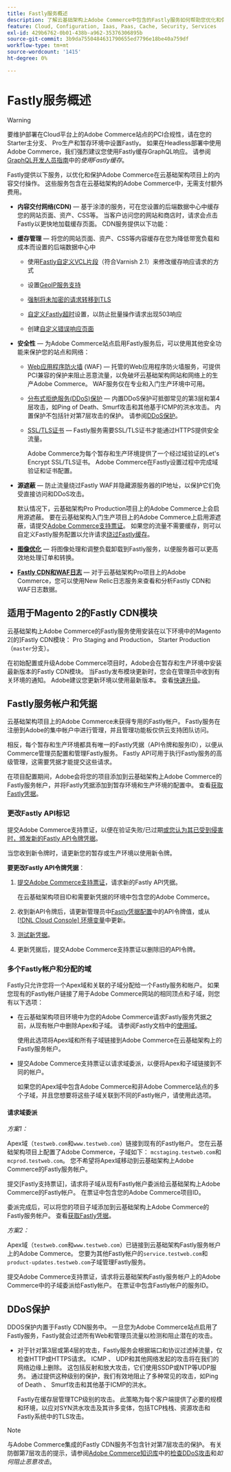 ```yaml
---
title: Fastly服务概述
description: 了解云基础架构上Adobe Commerce中包含的Fastly服务如何帮助您优化和保护Adobe Commerce站点的内容交付操作。
feature: Cloud, Configuration, Iaas, Paas, Cache, Security, Services
exl-id: 429b6762-0b01-438b-a962-35376306895b
source-git-commit: 3b9da7550484631790655ed7796e18be40a759df
workflow-type: tm+mt
source-wordcount: '1415'
ht-degree: 0%

---
```


# Fastly服务概述

>[!WARNING]
>
>要维护部署在Cloud平台上的Adobe Commerce站点的PCI合规性，请在您的Starter主分支、 Pro生产和暂存环境中设置Fastly。 如果在Headless部署中使用Adobe Commerce，我们强烈建议您使用Fastly缓存GraphQL响应。 请参阅[GraphQL开发人员指南](https://developer.adobe.com/commerce/webapi/graphql/usage/caching/#caching-with-fastly)中的&#x200B;*使用Fastly缓存*。

Fastly提供以下服务，以优化和保护Adobe Commerce在云基础架构项目上的内容交付操作。 这些服务包含在云基础架构的Adobe Commerce中，无需支付额外费用。

- **内容交付网络(CDN)** — 基于涂漆的服务，可在您设置的后端数据中心中缓存您的网站页面、资产、CSS等。 当客户访问您的网站和商店时，请求会点击Fastly以更快地加载缓存页面。 CDN服务提供以下功能：

- **缓存管理** — 将您的网站页面、资产、CSS等内容缓存在您为降低带宽负载和成本而设置的后端数据中心中

   - 使用[Fastly自定义VCL片段](fastly-vcl-custom-snippets.md)（符合Varnish 2.1）来修改缓存响应请求的方式

   - 设置[GeoIP服务支持](fastly-custom-cache-configuration.md#configure-geoip-handling)

   - [强制将未加密的请求转移到TLS](fastly-custom-cache-configuration.md#force-tls)

   - [自定义Fastly超时](fastly-custom-cache-configuration.md#extend-fastly-timeout)设置，以防止批量操作请求出现503响应

   - 创建[自定义错误响应页面](fastly-custom-response.md)

- **安全性** — 为Adobe Commerce站点启用Fastly服务后，可以使用其他安全功能来保护您的站点和网络：

   - [Web应用程序防火墙](fastly-waf-service.md) (WAF) — 托管的Web应用程序防火墙服务，可提供PCI兼容的保护来阻止恶意流量，以免破坏云基础架构网站和网络上的生产Adobe Commerce。 WAF服务仅在专业和入门生产环境中可用。

   - [分布式拒绝服务(DDoS)保护](#ddos-protection) — 内置DDoS保护可抵御常见的第3层和第4层攻击，如Ping of Death、Smurf攻击和其他基于ICMP的洪水攻击。 内置保护不包括针对第7层攻击的保护。 请参阅[DDoS保护](#ddos-protection)。

   - [SSL/TLS证书](fastly-configuration.md#provision-ssltls-certificates) — Fastly服务需要SSL/TLS证书才能通过HTTPS提供安全流量。

     Adobe Commerce为每个暂存和生产环境提供了一个经过域验证的Let&#39;s Encrypt SSL/TLS证书。 Adobe Commerce在Fastly设置过程中完成域验证和证书配置。

- **源遮蔽** — 防止流量绕过Fastly WAF并隐藏源服务器的IP地址，以保护它们免受直接访问和DDoS攻击。

  默认情况下，云基础架构Pro Production项目上的Adobe Commerce上会启用源遮蔽。 要在云基础架构入门生产项目上的Adobe Commerce上启用源遮蔽，请提交[Adobe Commerce支持票证](https://experienceleague.adobe.com/docs/commerce-knowledge-base/kb/help-center-guide/magento-help-center-user-guide.html?lang=zh-Hans#submit-ticket)。 如果您的流量不需要缓存，则可以自定义Fastly服务配置以允许请求[绕过Fastly缓存](fastly-vcl-bypass-to-origin.md)。

- **[图像优化](fastly-image-optimization.md)** — 将图像处理和调整负载卸载到Fastly服务，以便服务器可以更高效地处理订单和转换。

- **[Fastly CDN和WAF日志](../monitor/new-relic-service.md#new-relic-log-management)** — 对于云基础架构Pro项目上的Adobe Commerce，您可以使用New Relic日志服务来查看和分析Fastly CDN和WAF日志数据。

## 适用于Magento 2的Fastly CDN模块

云基础架构上Adobe Commerce的Fastly服务使用安装在以下环境中的Magento 2[的]Fastly CDN模块： Pro Staging and Production， Starter Production （`master`分支）。

在初始配置或升级Adobe Commerce项目时，Adobe会在暂存和生产环境中安装最新版本的Fastly CDN模块。 当Fastly发布模块更新时，您会在管理员中收到有关环境的通知。 Adobe建议您更新环境以使用最新版本。 查看[快速升级](fastly-configuration.md#upgrade-the-fastly-module)。

## Fastly服务帐户和凭据

云基础架构项目上的Adobe Commerce未获得专用的Fastly帐户。 Fastly服务在注册到Adobe的集中帐户中进行管理，并且管理功能板仅供云支持团队访问。

相反，每个暂存和生产环境都具有唯一的Fastly凭据（API令牌和服务ID），以便从Commerce管理员配置和管理Fastly服务。 Fastly API可用于执行Fastly服务的高级管理，这需要凭据才能提交这些请求。

在项目配置期间，Adobe会将您的项目添加到云基础架构上Adobe Commerce的Fastly服务帐户，并将Fastly凭据添加到暂存环境和生产环境的配置中。 查看[获取Fastly凭据](fastly-configuration.md#get-fastly-credentials)。

### 更改Fastly API标记

提交Adobe Commerce支持票证，以便在验证失败/已过期[或您认为其已受到侵害时，颁发新的Fastly API令牌凭据](https://experienceleague.adobe.com/zh-hans/docs/commerce-knowledge-base/kb/troubleshooting/miscellaneous/error-when-validating-fastly-credentials)。

当您收到新令牌时，请更新您的暂存或生产环境以使用新令牌。

**要更改Fastly API令牌凭据**：

1. [提交Adobe Commerce支持票证](https://experienceleague.adobe.com/docs/commerce-knowledge-base/kb/help-center-guide/magento-help-center-user-guide.html?lang=zh-Hans#submit-ticket)，请求新的Fastly API凭据。

   在云基础架构项目ID和需要新凭据的环境中包含您的Adobe Commerce。

1. 收到新API令牌后，请更新管理员中[Fastly凭据配置](fastly-configuration.md#test-the-fastly-credentials)中的API令牌值，或从[[!DNL Cloud Console] 环境变量](../project/overview.md#configure-environment)中更新。

1. [测试新凭据](fastly-configuration.md#test-the-fastly-credentials)。

1. 更新凭据后，提交Adobe Commerce支持票证以删除旧的API令牌。

### 多个Fastly帐户和分配的域

Fastly只允许您将一个Apex域和关联的子域分配给一个Fastly服务和帐户。 如果您现有的Fastly帐户链接了用于Adobe Commerce网站的相同顶点和子域，则您有以下选项：

- 在云基础架构项目环境中为您的Adobe Commerce请求Fastly服务凭据之前，从现有帐户中删除Apex和子域。 请参阅Fastly文档中的[使用域]。

  使用此选项将Apex域和所有子域链接到Adobe Commerce在云基础架构上的Fastly服务帐户。

- 提交Adobe Commerce支持票证以请求域委派，以便将Apex和子域链接到不同的帐户。

  如果您的Apex域中包含Adobe Commerce和非Adobe Commerce站点的多个子域，并且您想要将这些子域关联到不同的Fastly帐户，请使用此选项。

#### 请求域委派

*方案1：*

Apex域（`testweb.com`和`www.testweb.com`）链接到现有的Fastly帐户。 您在云基础架构项目上配置了Adobe Commerce，子域如下： `mcstaging.testweb.com`和`mcprod.testweb.com`。 您不希望将Apex域移动到云基础架构上Adobe Commerce的Fastly服务帐户。

提交[Fastly支持票证]，请求将子域从现有Fastly帐户委派给云基础架构上Adobe Commerce的Fastly帐户。 在票证中包含您的Adobe Commerce项目ID。

委派完成后，可以将您的项目子域添加到云基础架构上Adobe Commerce的Fastly服务帐户。 查看[获取Fastly凭据](fastly-configuration.md#get-fastly-credentials)。

*方案2：*

Apex域（`testweb.com`和`www.testweb.com`）已链接到云基础架构Fastly服务帐户上的Adobe Commerce。 您要为其他Fastly帐户的`service.testweb.com`和`product-updates.testweb.com`子域管理Fastly服务。

提交Adobe Commerce支持票证，请求将云基础架构Fastly服务帐户上的Adobe Commerce中的子域委派给Fastly帐户。 在票证中包含Fastly帐户的服务ID。

## DDoS保护

DDOS保护内置于Fastly CDN服务中。 一旦您为Adobe Commerce站点启用了Fastly服务，Fastly就会过滤所有Web和管理员流量以检测和阻止潜在的攻击。

- 对于针对第3层或第4层的攻击，Fastly服务会根据端口和协议过滤掉流量，仅检查HTTP或HTTPS请求。 ICMP 、 UDP和其他网络发起的攻击将在我们的网络边缘上删除。 这包括反射和放大攻击，它们使用SSDP或NTP等UDP服务。 通过提供这种级别的保护，我们有效地阻止了多种常见的攻击，如Ping of Death 、 Smurf攻击和其他基于ICMP的洪水。

  Fastly在缓存层管理TCP级别的攻击。 此策略为每个客户端提供了必要的规模和环境，以应对SYN洪水攻击及其许多变体，包括TCP栈栈、资源攻击和Fastly系统中的TLS攻击。

>[!NOTE]
>
>与Adobe Commerce集成的Fastly CDN服务不包含针对第7层攻击的保护。 有关防御第7层攻击的提示，请参阅[Adobe Commerce知识库](https://experienceleague.adobe.com/zh-hans/docs/commerce-knowledge-base/kb/troubleshooting/miscellaneous/checking-for-ddos-attack-from-cli)中的[检查DDoS攻击](https://experienceleague.adobe.com/zh-hans/docs/commerce-knowledge-base/kb/how-to/block-malicious-traffic-for-magento-commerce-on-fastly-level)和&#x200B;*如何阻止恶意攻击*。

<!--Link definitions-->

[Caching with Fastly]: https://developer.adobe.com/commerce/webapi/graphql/usage/caching/#caching-with-fastly

[Checking for DDoS attacks]: https://experienceleague.adobe.com/docs/commerce-knowledge-base/kb/troubleshooting/miscellaneous/checking-for-ddos-attack-from-cli.html?lang=zh-Hans

[适用于Magento 2的Fastly CDN模块]: https://github.com/fastly/fastly-magento2

[Fastly支持票]: https://docs.fastly.com/products/support-description-and-sla#support-requests

[How to block malicious traffic]: https://experienceleague.adobe.com/docs/commerce-knowledge-base/kb/how-to/block-malicious-traffic-for-magento-commerce-on-fastly-level.html?lang=zh-Hans

[使用域]: https://docs.fastly.com/en/guides/working-with-domains
